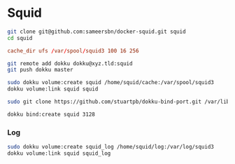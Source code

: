 # Squid

```sh
git clone git@github.com:sameersbn/docker-squid.git squid
cd squid
```

```conf
cache_dir ufs /var/spool/squid3 100 16 256
```

```sh
git remote add dokku dokku@xyz.tld:squid
git push dokku master
```

```sh
sudo dokku volume:create squid /home/squid/cache:/var/spool/squid3
dokku volume:link squid squid
```

```sh
sudo git clone https://github.com/stuartpb/dokku-bind-port.git /var/lib/dokku-alt/plugins/bind-port
```

```sh
dokku bind:create squid 3128
```

### Log

```sh
sudo dokku volume:create squid_log /home/squid/log:/var/log/squid3
dokku volume:link squid squid_log
```
